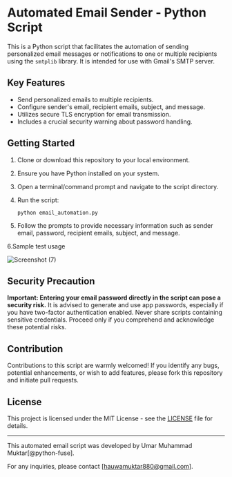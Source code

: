 # Automated Email Sender - Python Script

This is a Python script that facilitates the automation of sending personalized email messages or notifications to one or multiple recipients using the `smtplib` library. It is intended for use with Gmail's SMTP server.

## Key Features

- Send personalized emails to multiple recipients.
- Configure sender's email, recipient emails, subject, and message.
- Utilizes secure TLS encryption for email transmission.
- Includes a crucial security warning about password handling.

## Getting Started

1. Clone or download this repository to your local environment.

2. Ensure you have Python installed on your system.

3. Open a terminal/command prompt and navigate to the script directory.

4. Run the script:
   ```
   python email_automation.py
   ```
5. Follow the prompts to provide necessary information such as sender email, password, recipient emails, subject, and message.

6.Sample test usage

![Screenshot (7)](https://github.com/python-fuse/Pentesting-and-Hacking-Scripts/assets/129158431/c13dbd38-e115-442c-ba54-efceee04ce95)

## Security Precaution

**Important: Entering your email password directly in the script can pose a security risk.** It is advised to generate and use app passwords, especially if you have two-factor authentication enabled. Never share scripts containing sensitive credentials. Proceed only if you comprehend and acknowledge these potential risks.

## Contribution

Contributions to this script are warmly welcomed! If you identify any bugs, potential enhancements, or wish to add features, please fork this repository and initiate pull requests.

## License

This project is licensed under the MIT License - see the [LICENSE](LICENSE) file for details.

---

This automated email script was developed by Umar Muhammad Muktar[@python-fuse].

For any inquiries, please contact [hauwamuktar880@gmail.com].
